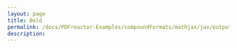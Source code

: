 ```yaml
---
layout: page
title: Bold
permalink: /docs/PDFreactor-Examples/compoundFormats/mathjax/jax/output/SVG/fonts/TeX/SansSerif/Bold/
description: 
---
```





